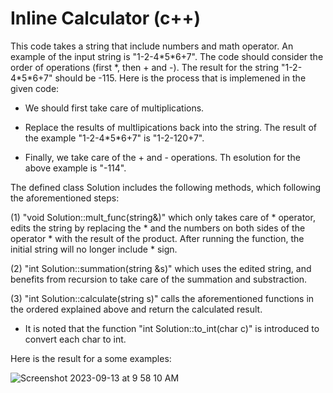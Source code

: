 # Inline Calculator (c++)

This code takes a string that include numbers and math operator. An example of the input string is "1-2-4\*5\*6+7". The code should consider the order of operations (first \*, then + and -). The result for the string "1-2-4\*5\*6+7" should be -115.
Here is the process that is implemened in the given code:

* We should first take care of multiplications.
* Replace the results of multlipications back into the string. The result of the example "1-2-4\*5\*6+7" is "1-2-120+7".

* Finally, we take care of the + and - operations. Th esolution for the above example is "-114".

The defined class Solution includes the following methods, which following the aforementioned steps:

(1) "void Solution::mult_func(string&)" which only takes care of \* operator, edits the string by replacing the \* and the numbers on both sides of the operator * with the result of the product. After running the function, the initial string will no longer include \* sign.

(2) "int Solution::summation(string &s)" which uses the edited string, and benefits from recursion to take care of the summation and substraction.

(3) "int Solution::calculate(string s)" calls the aforementioned functions in the ordered explained above and return the calculated result.

* It is noted that the function "int Solution::to_int(char c)" is introduced to convert each char to int.

Here is the result for a some examples:

![Screenshot 2023-09-13 at 9 58 10 AM](https://github.com/sahandmsh/Calculator/assets/82970651/549f7177-8f4b-413f-a449-f80b0fd97284)





